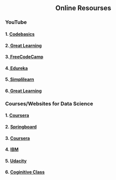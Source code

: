 <h2 align="center">Online Resourses</h2>
<h3>YouTube</h3>
<h4>1. <a href="https://www.youtube.com/watch?v=JL_grPUnXzY&list=PLeo1K3hjS3us_ELKYSj_Fth2tIEkdKXvV"> Codebasics</a></h4>
<h4>2.<a href="https://www.youtube.com/watch?v=u2zsY-2uZiE"> Great Learning</a></h4>
<h4>3.<a href="https://www.youtube.com/watch?v=ua-CiDNNj30"> FreeCodeCamp</a></h4>
<h4>4.<a href="https://www.youtube.com/watch?v=-ETQ97mXXF0"> Edureka</a></h4>
<h4>5.<a href="https://www.youtube.com/watch?v=xvEKQefqQ7A"> Simplilearn</a></h4>
<h4>6.<a href="https://www.youtube.com/watch?v=JDcZBzb46ts"> Great Learning</a></h4>

<h3>Courses/Websites for Data Science</h3>
<h4>1. <a href="https://www.coursera.org/specializations/jhu-data-science">Coursera</a></h4>
<h4>2. <a href="https://www.springboard.com/courses/data-science-career-track/">Springboard</a></h4>
<h4>3. <a href="https://www.coursera.org/specializations/jhu-data-science?utm_source=gg&utm_medium=sem&campaignid=426374097&adgroupid=34475309733&device=c&keyword=%2Bdata%20%2Bscience%20%2Bcourse%20%2Bonline&matchtype=b&network=g&devicemodel=&adpostion=1t1&creativeid=149996441486&hide_mobile_promo&gclid=CjwKEAjw07nJBRDG_tvshefHhWQSJABRcE-ZLNV-z2gulUMCuXEyp-mRRcsk_moZNmEHY-0A4GOnPBoCHD3w_wcB">Coursera</a></h4>
<h4>4. <a href="https://www.coursera.org/professional-certificates/ibm-data-science">IBM</a></h4>
<h4>5. <a href="https://classroom.udacity.com/courses/ud359">Udacity</a></h4>
<h4>6. <a href="https://cognitiveclass.ai/courses/data-science-101">Coginitive Class</a></h4>
